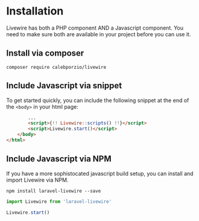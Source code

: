# Installation
Livewire has both a PHP component AND a Javascript component. You need to make sure both are available in your project before you can use it.

## Install via composer
`composer require calebporzio/livewire`

## Include Javascript via snippet
To get started quickly, you can include the following snippet at the end of the `<body>` in your html page:

```html
        ...
        <script>{!! Livewire::scripts() !!}</script>
        <script>Livewire.start()</script>
    </body>
</html>
```

## Include Javascript via NPM
If you have a more sophistocated javascript build setup, you can install and import Livewire via NPM.

`npm install laravel-livewire --save`

```js
import Livewire from 'laravel-livewire'

Livewire.start()
```
